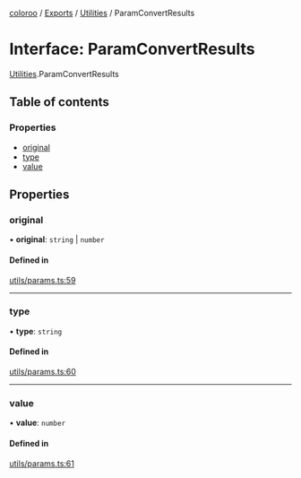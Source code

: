 [coloroo](../README.md) / [Exports](../modules.md) / [Utilities](../modules/Utilities.md) / ParamConvertResults

# Interface: ParamConvertResults

[Utilities](../modules/Utilities.md).ParamConvertResults

## Table of contents

### Properties

- [original](Utilities.ParamConvertResults.md#original)
- [type](Utilities.ParamConvertResults.md#type)
- [value](Utilities.ParamConvertResults.md#value)

## Properties

### original

• **original**: `string` \| `number`

#### Defined in

[utils/params.ts:59](https://github.com/chris-pikul/coloroo/blob/a028301/src/utils/params.ts#L59)

___

### type

• **type**: `string`

#### Defined in

[utils/params.ts:60](https://github.com/chris-pikul/coloroo/blob/a028301/src/utils/params.ts#L60)

___

### value

• **value**: `number`

#### Defined in

[utils/params.ts:61](https://github.com/chris-pikul/coloroo/blob/a028301/src/utils/params.ts#L61)
